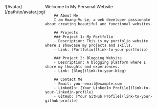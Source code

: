 <div style="display: flex;">
  <div style="flex: 1;">
    ![Avatar](/path/to/avatar.jpg)
  </div>
  <div style="flex: 3;">
    <!-- Your other content here -->
         Welcome to My Personal Website

        ## About Me
        I am Hoang-Vu Le, a web developer passionate about creating beautiful and functional websites.
        
        ## Projects
        ### Project 1: My Portfolio
        - Description: This is my portfolio website where I showcase my projects and skills.
        - Link: [Portfolio](link-to-your-portfolio)
        
        ### Project 2: Blogging Website
        - Description: A blogging platform where I share my thoughts and experiences.
        - Link: [Blog](link-to-your-blog)
        
        ## Contact Me
        - Email: your-email@example.com
        - LinkedIn: [Your LinkedIn Profile](link-to-your-linkedin-profile)
        - GitHub: [Your GitHub Profile](link-to-your-github-profile)
  </div>
</div>




















